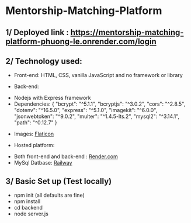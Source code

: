 # Mentorship-Matching-Platform

## 1/ Deployed link : https://mentorship-matching-platform-phuong-le.onrender.com/login

## 2/ Technology used:

- Front-end: HTML, CSS, vanilla JavaScript and no framework or library

- Back-end:
* Nodejs with Express framework
* Dependencies: {
  "bcrypt": "^5.1.1",
  "bcryptjs": "^3.0.2",
  "cors": "^2.8.5",
  "dotenv": "^16.5.0",
  "express": "^5.1.0",
  "imagekit": "^6.0.0",
  "jsonwebtoken": "^9.0.2",
  "multer": "^1.4.5-lts.2",
  "mysql2": "^3.14.1",
  "path": "^0.12.7"
  }

- Images: [Flaticon](https://www.flaticon.com/free-icons/favicon)

- Hosted platform:
* Both front-end and back-end : [Render.com](https://render.com/)
* MySql Datbase: [Railway](https://railway.com/)

## 3/ Basic Set up (Test locally)
- npm init (all defaults are fine)
- npm install
- cd backend
- node server.js
